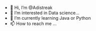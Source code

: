 - 👋 Hi, I’m @Adistreak
- 👀 I’m interested in Data science...
- 🌱 I’m currently learning Java or Python
- 📫 How to reach me ...

<!---
Adistreak/Adistreak is a ✨ special ✨ repository because its `README.md` (this file) appears on your GitHub profile.
You can click the Preview link to take a look at your changes.
--->
